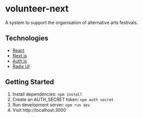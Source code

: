 # volunteer-next

A system to support the organisation of alternative arts festivals.

## Technologies

- [React](https://react.dev/)
- [Next.js](https://nextjs.org)
- [Auth.js](https://authjs.dev)
- [Radix UI](https://www.radix-ui.com/)

## Getting Started

1. Install dependencies: `npm install`
2. Create an AUTH_SECRET token: `npm auth secret`
3. Run development server: `npm run dev`
4. Visit http://localhost:3000
